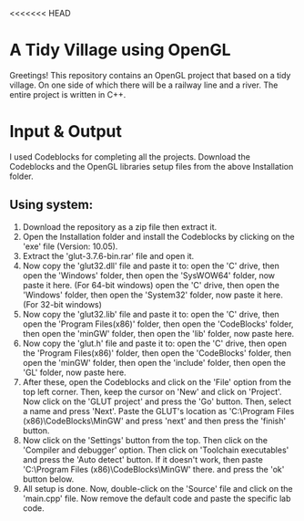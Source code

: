 <<<<<<< HEAD
# A Tidy Village using OpenGL
Greetings! This repository contains an OpenGL project that based on a tidy village. On one side of which there will be a railway line and a river. The entire project is written in C++.

# Input & Output
I used Codeblocks for completing all the projects. Download the Codeblocks and the OpenGL libraries setup files from the above Installation folder.

## Using system: 
1. Download the repository as a zip file then extract it.
2. Open the Installation folder and install the Codeblocks by clicking on the 'exe' file (Version: 10.05). 
3. Extract the 'glut-3.7.6-bin.rar' file and open it. 
4. Now copy the 'glut32.dll' file and paste it to:
open the 'C' drive, then open the 'Windows' folder, then open the 'SysWOW64' folder, now paste it here. (For 64-bit windows)
open the 'C' drive, then open the 'Windows' folder, then open the 'System32' folder, now paste it here. (For 32-bit windows)
5. Now copy the 'glut32.lib' file and paste it to:
open the 'C' drive, then open the 'Program Files(x86)' folder, then open the 'CodeBlocks' folder, then open the 'minGW' folder, then open the 'lib' folder, now paste here.
6. Now copy the 'glut.h' file and paste it to:
open the 'C' drive, then open the 'Program Files(x86)' folder, then open the 'CodeBlocks' folder, then open the 'minGW' folder, then open the 'include' folder, then open the 'GL' folder, now paste here.
7. After these, open the Codeblocks and click on the 'File' option from the top left corner. Then, keep the cursor on 'New' and click on 'Project'. Now click on the 'GLUT project' and press the 'Go' button. Then, select a name and press 'Next'. Paste the GLUT's location as 'C:\Program Files (x86)\CodeBlocks\MinGW' and press 'next' and then press the 'finish' button. 
8. Now click on the 'Settings' button from the top. Then click on the 'Compiler and debugger' option. Then click on 'Toolchain executables' and press the 'Auto detect' button. If it doesn't work, then paste 'C:\Program Files (x86)\CodeBlocks\MinGW' there. and press the 'ok' button below.
9. All setup is done. Now, double-click on the 'Source' file and click on the 'main.cpp' file. Now remove the default code and paste the specific lab code.

